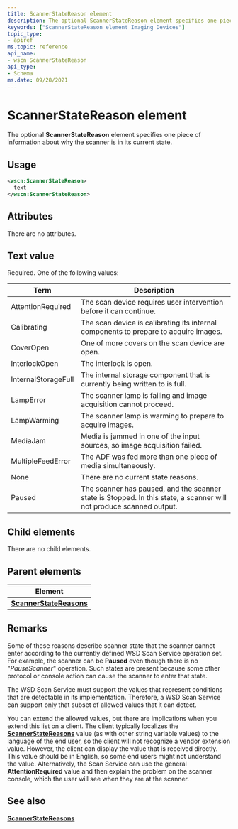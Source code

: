```yaml
---
title: ScannerStateReason element
description: The optional ScannerStateReason element specifies one piece of information about why the scanner is in its current state.
keywords: ["ScannerStateReason element Imaging Devices"]
topic_type:
- apiref
ms.topic: reference
api_name:
- wscn ScannerStateReason
api_type:
- Schema
ms.date: 09/28/2021
---
```


# ScannerStateReason element

The optional **ScannerStateReason** element specifies one piece of information about why the scanner is in its current state.

## Usage

```xml
<wscn:ScannerStateReason>
  text
</wscn:ScannerStateReason>
```

## Attributes

There are no attributes.

## Text value

Required. One of the following values:

| Term | Description |
|--|--|
| AttentionRequired | The scan device requires user intervention before it can continue. |
| Calibrating | The scan device is calibrating its internal components to prepare to acquire images. |
| CoverOpen | One of more covers on the scan device are open. |
| InterlockOpen | The interlock is open. |
| InternalStorageFull | The internal storage component that is currently being written to is full. |
| LampError | The scanner lamp is failing and image acquisition cannot proceed. |
| LampWarming | The scanner lamp is warming to prepare to acquire images. |
| MediaJam | Media is jammed in one of the input sources, so image acquisition failed. |
| MultipleFeedError | The ADF was fed more than one piece of media simultaneously. |
| None | There are no current state reasons. |
| Paused | The scanner has paused, and the scanner state is Stopped. In this state, a scanner will not produce scanned output. |

## Child elements

There are no child elements.

## Parent elements

| Element |
|--|
| [**ScannerStateReasons**](scannerstatereasons.md) |

## Remarks

Some of these reasons describe scanner state that the scanner cannot enter according to the currently defined WSD Scan Service operation set. For example, the scanner can be **Paused** even though there is no "*PauseScanner*" operation. Such states are present because some other protocol or console action can cause the scanner to enter that state.

The WSD Scan Service must support the values that represent conditions that are detectable in its implementation. Therefore, a WSD Scan Service can support only that subset of allowed values that it can detect.

You can extend the allowed values, but there are implications when you extend this list on a client. The client typically localizes the [**ScannerStateReasons**](scannerstatereasons.md) value (as with other string variable values) to the language of the end user, so the client will not recognize a vendor extension value. However, the client can display the value that is received directly. This value should be in English, so some end users might not understand the value. Alternatively, the Scan Service can use the general **AttentionRequired** value and then explain the problem on the scanner console, which the user will see when they are at the scanner.

## See also

[**ScannerStateReasons**](scannerstatereasons.md)
